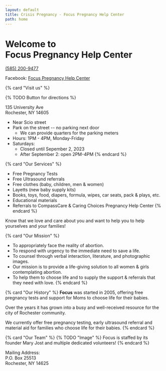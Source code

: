 ```yaml
---
layout: default
title: Crisis Pregnancy - Focus Pregnancy Help Center 
path: home
---
```


<div class="container mx-auto flex flex-col justify-center items-center">

<div class="header">
<h1>
  Welcome to
  <br />
  <strong class="bg-clip-text text-transparent bg-gradient-to-r from-blue-500 to-purple-500">
    Focus Pregnancy Help Center
  </strong>
</h1>

<div class="phone">

[(585) 200-9477](tel:5852009477)

</div>



<div class="flex px-4 sp-4">
</div>

Facebook: [Focus Pregnancy Help Center](https://www.facebook.com/focuspregnancyhelpcenter/)
</div>


{% card "Visit us" %}

{% TODO Button for directions %}

<p class="address px-4">
  135 University Ave
  <br />
  Rochester, NY 14605
</p>

- Near Scio street
- Park on the street -- no parking next door
    - We can provide quarters for the parking meters
- Hours: 1PM - 4PM, Monday-Friday
- Saturdays:
    - Closed until Sepember 2, 2023
    - After September 2: open 2PM-4PM
{% endcard %}

{% card "Our Services" %}
- Free Pregnancy Tests
- Free Ultrasound referrals
- Free clothes (baby, children, men & women)
- Layetts (new baby supply kits)
- Books, toys, food, diapers, formula, wipes, car seats, pack & plays, etc.
- Educational materials
- Referrals to CompassCare & Caring Choices Pregnancy Help Center
{% endcard %}

Know that we love and care about you and want to help you to help yourselves and your families!

{% card "Our Mission" %}
- To appropriately face the reality of abortion.
- To respond with urgency to the immediate need to save a life.
- To counsel through verbal interaction, literature, and photographic images.
- Our mission is to provide a life-giving solution to all women & girls contemplating abortion.
- To help them to choose life and to supply the support & referrals that they need with love.
{% endcard %}


{% card "Our History" %}
**Focus** was started in 2005, offering free pregnancy tests and support for Moms to choose life for their babies.

Over the years it has grown into a busy and well-received resource for the city of Rochester community.

We currently offer free pregnancy testing, early ultrasound referral and material aid for families who choose life for their babies.
{% endcard %}

{% card "Our Team" %}
{% TODO "Image" %}
Focus is staffed by its founder Mary Jost and multiple dedicated volunteers!
{% endcard %}

</div>

<p class="address px-4">
  Mailing Address:
  <br />
  P.O. Box 25513
  <br />
  Rochester, NY 14625
</p>